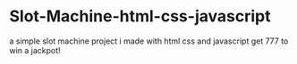 # Slot-Machine-html-css-javascript
a simple slot machine project i made with html css and javascript
get 777 to win a jackpot!